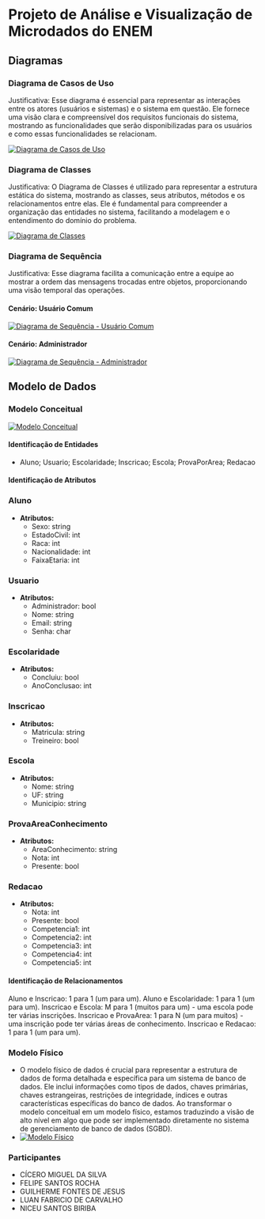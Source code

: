 # Projeto de Análise e Visualização de Microdados do ENEM

## Diagramas

### Diagrama de Casos de Uso

Justificativa: Esse diagrama é essencial para representar as interações entre os atores (usuários e sistemas) e o sistema em questão. Ele fornece uma visão clara e compreensível dos requisitos funcionais do sistema, mostrando as funcionalidades que serão disponibilizadas para os usuários e como essas funcionalidades se relacionam.

[![Diagrama de Casos de Uso](url-diagrama-casos-uso)](https://drive.google.com/file/d/14XU0zB-0w8dKnFdHGPR_eDQMcI9t_4b_/view?usp=sharing)

### Diagrama de Classes

Justificativa: O Diagrama de Classes é utilizado para representar a estrutura estática do sistema, mostrando as classes, seus atributos, métodos e os relacionamentos entre elas. Ele é fundamental para compreender a organização das entidades no sistema, facilitando a modelagem e o entendimento do domínio do problema.

[![Diagrama de Classes](url-diagrama-classes)](https://drive.google.com/file/d/14nsvyZMTRXuQuRz11wPsLyrazVrgXExW/view?usp=sharing)

### Diagrama de Sequência

Justificativa: Esse diagrama facilita a comunicação entre a equipe ao mostrar a ordem das mensagens trocadas entre objetos, proporcionando uma visão temporal das operações.

#### Cenário: Usuário Comum

[![Diagrama de Sequência - Usuário Comum](url-diagrama-sequencia-usuario-comum)](https://drive.google.com/file/d/1dAMLaNPf86tFDw_ZtcaVhYI2iEQ0GbGZ/view?usp=sharing)

#### Cenário: Administrador

[![Diagrama de Sequência - Administrador](url-diagrama-sequencia-administrador)](https://drive.google.com/file/d/1p88UYPXfycYA5wjjKJSN7DsCQBaEuoZ3/view?usp=sharing)

## Modelo de Dados

### Modelo Conceitual

[![Modelo Conceitual](url-conceitual)](https://drive.google.com/file/d/14fcoPz3sAHZ4ruhLuMjOZgn3qYZ0gc4H/view?usp=sharing)

#### Identificação de Entidades

- Aluno; Usuario; Escolaridade; Inscricao; Escola; ProvaPorArea; Redacao

#### Identificação de Atributos

### Aluno
- **Atributos:**
  - Sexo: string
  - EstadoCivil: int
  - Raca: int
  - Nacionalidade: int
  - FaixaEtaria: int

### Usuario
- **Atributos:**
  - Administrador: bool
  - Nome: string
  - Email: string
  - Senha: char

### Escolaridade
- **Atributos:**
  - Concluiu: bool
  - AnoConclusao: int

### Inscricao
- **Atributos:**
  - Matricula: string
  - Treineiro: bool

### Escola
- **Atributos:**
  - Nome: string
  - UF: string
  - Municipio: string

### ProvaAreaConhecimento
- **Atributos:**
  - AreaConhecimento: string
  - Nota: int
  - Presente: bool

### Redacao
- **Atributos:**
  - Nota: int
  - Presente: bool
  - Competencia1: int
  - Competencia2: int
  - Competencia3: int
  - Competencia4: int
  - Competencia5: int


#### Identificação de Relacionamentos

Aluno e Inscricao: 1 para 1 (um para um).
Aluno e Escolaridade: 1 para 1 (um para um).
Inscricao e Escola: M para 1 (muitos para um) - uma escola pode ter várias inscrições.
Inscricao e ProvaArea: 1 para N (um para muitos) - uma inscrição pode ter várias áreas de conhecimento.
            Inscricao e Redacao: 1 para 1 (um para um).


### Modelo Físico

- O modelo físico de dados é crucial para representar a estrutura de dados de forma detalhada e específica para um sistema de banco de dados. Ele inclui informações como tipos de dados, chaves primárias, chaves estrangeiras, restrições de integridade, índices e outras características específicas do banco de dados. Ao transformar o modelo conceitual em um modelo físico, estamos traduzindo a visão de alto nível em algo que pode ser implementado diretamente no sistema de gerenciamento de banco de dados (SGBD).
- [![Modelo Físico](url-físico)](https://drive.google.com/file/d/14gMYCMkViRwF2DeJm9jJBEJWgNZ60j-G/view?usp=sharing)


### Participantes

- CÍCERO MIGUEL DA SILVA
- FELIPE SANTOS ROCHA
- GUILHERME FONTES DE JESUS 
- LUAN FABRICIO DE CARVALHO
- NICEU SANTOS BIRIBA


